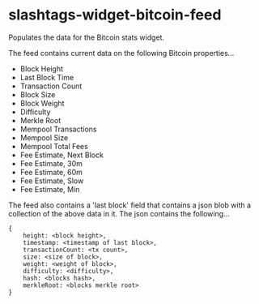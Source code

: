 # slashtags-widget-bitcoin-feed

Populates the data for the Bitcoin stats widget.

The feed contains current data on the following Bitcoin properties...

* Block Height
* Last Block Time
* Transaction Count
* Block Size
* Block Weight
* Difficulty
* Merkle Root
* Mempool Transactions
* Mempool Size
* Mempool Total Fees
* Fee Estimate, Next Block
* Fee Estimate, 30m
* Fee Estimate, 60m
* Fee Estimate, Slow
* Fee Estimate, Min

The feed also contains a 'last block' field that contains a json blob with a collection of the above data in it. The json contains the following...

```
{
    height: <block height>,
    timestamp: <timestamp of last block>,
    transactionCount: <tx count>,
    size: <size of block>,
    weight: <weight of block>,
    difficulty: <difficulty>,
    hash: <blocks hash>,
    merkleRoot: <blocks merkle root>
}
```
